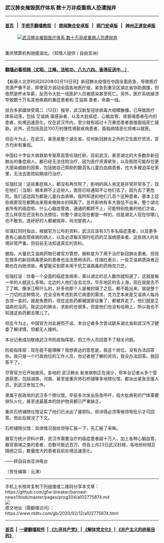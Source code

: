 ### 武汉肺炎摧毁医疗体系 数十万非疫重病人恐遭抛弃
------------------------

#### [首页](https://github.com/gfw-breaker/banned-news1/blob/master/README.md) &nbsp;&nbsp;|&nbsp;&nbsp; [手把手翻墙教程](https://github.com/gfw-breaker/guides/wiki) &nbsp;&nbsp;|&nbsp;&nbsp; [禁闻聚合安卓版](https://github.com/gfw-breaker/bn-android) &nbsp;&nbsp;|&nbsp;&nbsp; [网门安卓版](https://github.com/oGate2/oGate) &nbsp;&nbsp;|&nbsp;&nbsp; [神州正道安卓版](https://github.com/SzzdOgate/update) 



<div><div class="featured_image">
 <a href="https://i.ntdtv.com/assets/uploads/2020/02/image.jpg" target="_blank">
  <figure>
   <img alt="武汉肺炎摧毁医疗体系 数十万非疫重病人恐遭抛弃" src="https://i.ntdtv.com/assets/uploads/2020/02/image.jpg"/>
  </figure><br/>
 </a>
 <span class="caption">
  重庆殡葬机构驰援湖北。（知情人提供 / 自由亚洲）
 </span>
</div>
</div><hr/>

#### [翻墙必看视频（文昭、江峰、法轮功、八九六四、香港反送中...）](https://github.com/gfw-breaker/banned-news1/blob/master/pages/link3.md)

<div><div class="post_content" itemprop="articleBody">
 <p>
  【新唐人北京时间2020年02月13日讯】新冠肺炎疫情在中国全面告急，导致医疗资源严重不足，即使官方调动全国各地医疗组，紧急到重灾区湖北省协助救援，但依然是杯水车薪，反而令大批一线医护人员被感染甚至死亡。另外，医疗系统崩溃导致数十万名其他疾病的重症患者和
  <ok href="https://www.ntdtv.com/gb/艾滋病.htm">
   艾滋病
  </ok>
  患者，命悬一线。
 </p>
 <p>
  综合多家媒体受周二（12日）报导，武汉新型冠状病毒大规模散播，已导致医疗体系动荡，包括
  <ok href="https://www.ntdtv.com/gb/艾滋病.htm">
   艾滋病
  </ok>
  毒感染者、以及大批癌症、心脑血管、肾衰竭患者在内的患者，处境迅速恶化，仅在武汉市内，至少就有超过十万重症患者直接面临死亡威胁。此外，还包括高达100万的慢性肾脏疾病患者，面临病情恶化但难以就医。
 </p>
 <p>
  但迄今为止，在武汉，甚至是整个湖北省，任何新冠肺炎之外的卫生医疗资讯，官方均未有重视。
 </p>
 <p>
  中国红十字会大病救助专案原高管任瑞红称，目前武汉，甚至湖北的大多数非新冠肺炎的重症病人，都已经无法住院治疗，因为医疗资源紧张，以及医院可能存在更大感染威胁的因素，包括她自己帮助的数百名儿童白血病患者，也大多被迫呆在家里，无法去医院如期进行治疗。
 </p>
 <p>
  任瑞红说：这些重症病人，都没有再住院了，影响的病人肯定是非常非常多了，现在他们（当局）根本顾不上这些人，医院已经通知不让他们去了，因为去了更危险。我们这边因为都是儿童白血病嘛，我所知道的他们几百个这种患者，基本上这些病房现在都腾出来用来做肺炎的隔离了，总共影响有多大我估不出来，整个湖北省所有的癌症啦、什么心脑血管病，通通的都顾不上，可能特别危重的他们才收。怎么样现在还没有办法预估，你整个湖北现在都是一样的，但是湖北人现在你哪儿也不敢去。连好好的人都被抛弃，何况是病人。
 </p>
 <p>
  任瑞红同时指出，根据官方公布的资料，武汉应该有3万多名癌症患者，以及更多患有心脑血管疾病的病人，以及必须每天按时吃药的艾滋病感染者。这些病人的处境非常严重。但目前无法知道真实的资料。
 </p>
 <p>
  据指，大量抗艾滋病药物已被官方管控，据称是为了用于治疗新冠肺炎患者。但现在很多的新冠病毒感染的患者也没法使用该药。任瑞红表示，一些艾滋病感染者近期也在向她求助，希望能买到原本用于抗艾滋病毒的药物克力芝。
 </p>
 <p>
  任瑞红说：你看一个全面的癌症发病率，乘以湖北的总人数你就知道了，这就是每一年的人就这么多嘛。北边的人他们会去北京，华东地区的去上海，现在就是去不了了嘛。像浙江啊什么的，好多他那个人是被封城了之后，都不能出来。就是整个一刀切的这种情况，完全没有考虑到其它病患的需求。克力芝本来是艾滋病人每月去领一盒的，就是免费的，现在这些药都被国家征集了，都被弄走了。他们就是艾滋病也没药。我这边的肺炎，求助的也很多，但是他们也没有给用上，所以我也不知道这些药都去哪儿了。
 </p>
 <p>
  但迄今为止，中国官方对此避而不谈。本台记者多次尝试联系湖北省和武汉市卫健委了解详情，但都无人接听。
 </p>
 <p>
  本台记者成功联络武汉市防疫指挥部，但工作人员回答不了相关问题。
 </p>
 <p>
  防疫指挥部：现在能不能理解？我想表达的意思是，我这个岗位，没有办法回答你。我只是一个行政岗位的工作人员，你记者想了解的资讯，我没办法回答。我回答不了。
 </p>
 <p>
  尽管官方已开始放风，各地的
  <ok href="https://www.ntdtv.com/gb/武汉肺炎.htm">
   武汉肺炎
  </ok>
  新发病例正在减少，但本台记者从多个管道获悉，包括湖南、河南、甚至是重庆师石桥铺等多地殡仪馆，都派出紧急支援人员，到武汉参加工作。
 </p>
 <p>
  隶属于民政局的武汉多个殡仪馆，早前多次发出告急呼吁，指大批病死的尸体需要排队火化，甚至连最基本的防护物资都已严重缺乏。
 </p>
 <p>
  重庆石桥铺殡仪馆证实了他们已派出了援鄂队，但详情必须等候领导批示才可回答。但此后就没了下文。
 </p>
 <p>
  石桥铺殡仪馆：具体情况我给领导汇报一下，先汇报了来嘛。
 </p>
 <p>
  据官方统计资料计算，武汉市需要治疗的癌症患者超十万人，加上各种心脑血管、器官衰竭之类的患者，总数可能近百万。但自上月23日武汉封城，各地纷纷相互隔绝之后，数量庞大的患者目前处境迅速恶化。
 </p>
 <p>
  ——转自自由亚洲电台
 </p>
 <p>
  （责任编辑：云涛）
 </p>
 <div class="single_ad">
 </div>
</div>
</div>
<hr/>
手机上长按并复制下列链接或二维码分享本文章：<br/>
https://github.com/gfw-breaker/banned-news1/blob/master/pages/prog204/a102775874.md <br/>
<a href='https://github.com/gfw-breaker/banned-news1/blob/master/pages/prog204/a102775874.md'><img src='https://github.com/gfw-breaker/banned-news1/blob/master/pages/prog204/a102775874.md.png'/></a> <br/>
原文地址（需翻墙访问）：https://www.ntdtv.com/gb/2020/02/12/a102775874.html


------------------------
#### [首页](https://github.com/gfw-breaker/banned-news1/blob/master/README.md) &nbsp;|&nbsp; [一键翻墙软件](https://github.com/gfw-breaker/nogfw/blob/master/README.md) &nbsp;| [《九评共产党》](https://github.com/gfw-breaker/9ping.md/blob/master/README.md#九评之一评共产党是什么) | [《解体党文化》](https://github.com/gfw-breaker/jtdwh.md/blob/master/README.md) | [《共产主义的终极目的》](https://github.com/gfw-breaker/gczydzjmd.md/blob/master/README.md)


<img src='http://gfw-breaker.win/banned-news/pages/prog204/a102775874.md' width='0px' height='0px'/>